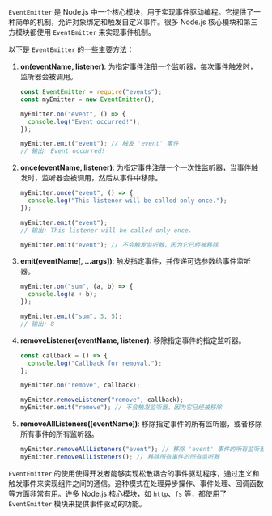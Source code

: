 `EventEmitter` 是 Node.js 中一个核心模块，用于实现事件驱动编程。它提供了一种简单的机制，允许对象绑定和触发自定义事件。很多 Node.js 核心模块和第三方模块都使用 `EventEmitter` 来实现事件机制。

以下是 `EventEmitter` 的一些主要方法：

1. **on(eventName, listener)**: 为指定事件注册一个监听器，每次事件触发时，监听器会被调用。

   ```javascript
   const EventEmitter = require("events");
   const myEmitter = new EventEmitter();

   myEmitter.on("event", () => {
     console.log("Event occurred!");
   });

   myEmitter.emit("event"); // 触发 'event' 事件
   // 输出: Event occurred!
   ```

2. **once(eventName, listener)**: 为指定事件注册一个一次性监听器，当事件触发时，监听器会被调用，然后从事件中移除。

   ```javascript
   myEmitter.once("event", () => {
     console.log("This listener will be called only once.");
   });

   myEmitter.emit("event");
   // 输出: This listener will be called only once.

   myEmitter.emit("event"); // 不会触发监听器，因为它已经被移除
   ```

3. **emit(eventName[, ...args])**: 触发指定事件，并传递可选参数给事件监听器。

   ```javascript
   myEmitter.on("sum", (a, b) => {
     console.log(a + b);
   });

   myEmitter.emit("sum", 3, 5);
   // 输出: 8
   ```

4. **removeListener(eventName, listener)**: 移除指定事件的指定监听器。

   ```javascript
   const callback = () => {
     console.log("Callback for removal.");
   };

   myEmitter.on("remove", callback);

   myEmitter.removeListener("remove", callback);
   myEmitter.emit("remove"); // 不会触发监听器，因为它已经被移除
   ```

5. **removeAllListeners([eventName])**: 移除指定事件的所有监听器，或者移除所有事件的所有监听器。

   ```javascript
   myEmitter.removeAllListeners("event"); // 移除 'event' 事件的所有监听器
   myEmitter.removeAllListeners(); // 移除所有事件的所有监听器
   ```

`EventEmitter` 的使用使得开发者能够实现松散耦合的事件驱动程序，通过定义和触发事件来实现组件之间的通信。这种模式在处理异步操作、事件处理、回调函数等方面非常有用。许多 Node.js 核心模块，如 `http`、`fs` 等，都使用了 `EventEmitter` 模块来提供事件驱动的功能。
